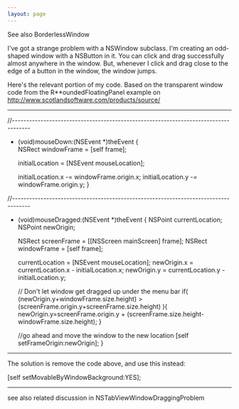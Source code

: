 ```yaml
---
layout: page
---
```


See also BorderlessWindow

I've got a strange problem with a NSWindow subclass.  I'm creating an odd-shaped window with a NSButton in it.  You can click and drag successfully almost anywhere in the window.  But, whenever I click and drag close to the edge of a button in the window, the window jumps.

Here's the relevant portion of my code.  Based on the transparent window code from the R**oundedFloatingPanel example on http://www.scotlandsoftware.com/products/source/

----

    

//------------------------------------------------------------------------------------
- (void)mouseDown:(NSEvent *)theEvent
{    
    NSRect  windowFrame = [self frame];

   initialLocation = [NSEvent mouseLocation];
   
   initialLocation.x -= windowFrame.origin.x;
   initialLocation.y -= windowFrame.origin.y;
}

//------------------------------------------------------------------------------------
- (void)mouseDragged:(NSEvent *)theEvent
{
   NSPoint currentLocation;
   NSPoint newOrigin;

   NSRect  screenFrame = [[NSScreen mainScreen] frame];
   NSRect  windowFrame = [self frame];

    currentLocation = [NSEvent mouseLocation];
    newOrigin.x = currentLocation.x - initialLocation.x;
    newOrigin.y = currentLocation.y - initialLocation.y;
    
    // Don't let window get dragged up under the menu bar
    if( (newOrigin.y+windowFrame.size.height) > (screenFrame.origin.y+screenFrame.size.height) ){
		newOrigin.y=screenFrame.origin.y + (screenFrame.size.height-windowFrame.size.height);
    }
    
    //go ahead and move the window to the new location
    [self setFrameOrigin:newOrigin];
}



----

The solution is remove the code above, and use this instead:

[self setMovableByWindowBackground:YES];

----

see also related discussion in NSTabViewWindowDraggingProblem
